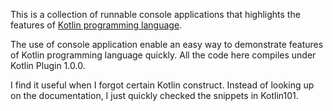 This is a collection of runnable console applications that highlights the features of [Kotlin programming language](http://confluence.jetbrains.net/display/Kotlin/Welcome).

The use of console application enable an easy way to demonstrate features of Kotlin programming language quickly.
All the code here compiles under Kotlin Plugin 1.0.0.

I find it useful when I forgot certain Kotlin construct. Instead of looking up on the documentation, I just quickly checked the snippets in Kotlin101.